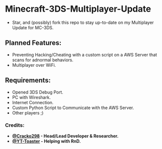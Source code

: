 # Minecraft-3DS-Multiplayer-Update
- Star, and (possibly) fork this repo to stay up-to-date on my Multiplayer Update for MC-3DS.

## Planned Features:
- Preventing Hacking/Cheating with a custom script on a AWS Server that scans for adnormal behaviors.
- Multiplayer over WiFi.

## Requirements:
- Opened 3DS Debug Port.
- PC with Wireshark.
- Internet Connection.
- Custom Python Script to Communicate with the AWS Server.
- Other players ;)

### Credits:
- **[@Cracko298](https://github.com/Cracko298) - Head/Lead Developer & Researcher.**
- **[@YT-Toaster](https://github.com/YT-Toaster) - Helping with RnD.**
